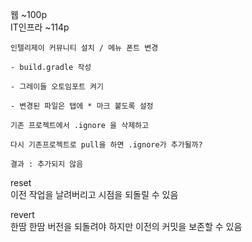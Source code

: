 웹 ~100p  
IT인프라 ~114p

```
인텔리제이 커뮤니티 설치 / 메뉴 폰트 변경 

- build.gradle 작성

- 그레이들 오토임포트 켜기

- 변경된 파일은 탭에 * 마크 붙도록 설정

```


```
기존 프로젝트에서 .ignore 을 삭제하고

다시 기존프로젝트로 pull을 하면 .ignore가 추가될까? 

결과 : 추가되지 않음

```

reset  
이전 작업을 날려버리고 시점을 되돌릴 수 있음

revert  
한땀 한땀 버전을 되돌려야 하지만 이전의 커밋을 보존할 수 있음